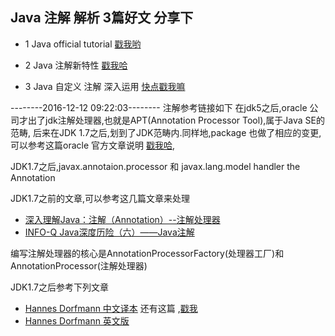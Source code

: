 ## Java 注解 解析 3篇好文 分享下

- 1 Java official tutorial [戳我哟](https://docs.oracle.com/javase/tutorial/java/annotations/)

- 2 Java 注解新特性 [戳我哈](https://waylau.gitbooks.io/essential-java/content/docs/annotations.html)

- 3 Java 自定义 注解 深入运用 [快点戳我嘛](http://www.cnblogs.com/peida/archive/2013/04/24/3036689.html)

--------2016-12-12 09:22:03--------
注解参考链接如下 在jdk5之后,oracle 公司才出了jdk注解处理器,也就是APT(Annotation Processor Tool),属于Java SE的范畴,
后来在JDK 1.7之后,划到了JDK范畴内.同样地,package 也做了相应的变更,可以参考这篇oracle 官方文章说明  [戳我哈](http://docs.oracle.com/javase/7/docs/technotes/guides/apt/GettingStarted.html),

JDK1.7之后,javax.annotaion.processor 和 javax.lang.model  handler the Annotation

JDK1.7之前的文章,可以参考这几篇文章来处理
- [深入理解Java：注解（Annotation）--注解处理器](http://www.cnblogs.com/peida/archive/2013/04/26/3038503.html)
- [INFO-Q Java深度历险（六）——Java注解](http://www.infoq.com/cn/articles/cf-java-annotation)

编写注解处理器的核心是AnnotationProcessorFactory(处理器工厂)和AnnotationProcessor(注解处理器)


JDK1.7之后参考下列文章
- [Hannes Dorfmann 中文译本](http://www.race604.com/annotation-processing/)
还有这篇 ,[戳我](http://qiushao.net/2015/07/07/Annotation-Processing-Tool%E8%AF%A6%E8%A7%A3/)
- [Hannes Dorfmann  英文版 ](http://hannesdorfmann.com/annotation-processing/annotationprocessing101)